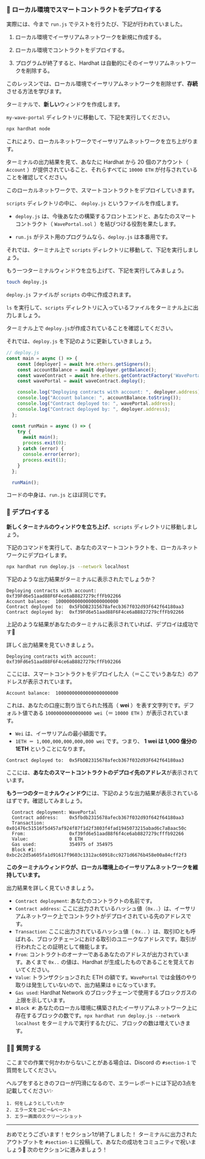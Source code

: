 ### 🐣 ローカル環境でスマートコントラクトをデプロイする

実際には、今まで `run.js` でテストを行うたび、下記が行われていました。

1. ローカル環境でイーサリアムネットワークを新規に作成する。

2. ローカル環境でコントラクトをデプロイする。

3. プログラムが終了すると、Hardhat は自動的にそのイーサリアムネットワークを削除する。

このレッスンでは、ローカル環境でイーサリアムネットワークを削除せず、**存続**させる方法を学びます。

ターミナルで、**新しい**ウィンドウを作成します。

`my-wave-portal` ディレクトリに移動して、下記を実行してください。

```bash
npx hardhat node
```

これにより、ローカルネットワークでイーサリアムネットワークを立ち上がります。

ターミナルの出力結果を見て、あなたに Hardhat から 20 個のアカウント（ `Account` ）が提供されていること、それらすべてに `10000 ETH` が付与されていることを確認してください。

このローカルネットワークで、スマートコントラクトをデプロイしていきます。

`scripts` ディレクトリの中に、 `deploy.js` というファイルを作成します。

- `deploy.js` は、今後あなたの構築するフロントエンドと、あなたのスマートコントラクト（ `WavePortal.sol` ）を結びつける役割を果たします。

- `run.js` がテスト用のプログラムなら、`deploy.js` は本番用です。

それでは、ターミナル上で `scripts` ディレクトリに移動して、下記を実行しましょう。

もう一つターミナルウィンドウを立ち上げて、下記を実行してみましょう。

```bash
touch deploy.js
```

`deploy.js` ファイルが `scripts` の中に作成されます。

`ls` を実行して、`scripts` ディレクトリに入っているファイルをターミナル上に出力しましょう。

ターミナル上で `deploy.js`が作成されていることを確認してください。

それでは、`deploy.js` を下記のように更新していきましょう。

```javascript
// deploy.js
const main = async () => {
	const [deployer] = await hre.ethers.getSigners();
	const accountBalance = await deployer.getBalance();
	const waveContract = await hre.ethers.getContractFactory('WavePortal');
	const wavePortal = await waveContract.deploy();

	console.log("Deploying contracts with account: ", deployer.address);
	console.log("Account balance: ", accountBalance.toString());
	console.log("Contract deployed to: ", wavePortal.address);
	console.log("Contract deployed by: ", deployer.address);
  };

  const runMain = async () => {
	try {
	  await main();
	  process.exit(0);
	} catch (error) {
	  console.error(error);
	  process.exit(1);
	}
  };

  runMain();
```

コードの中身は、`run.js` とほぼ同じです。
### 🎉 デプロイする

**新しくターミナルのウィンドウを立ち上げ**、`scripts` ディレクトリに移動しましょう。

下記のコマンドを実行して、あなたのスマートコントラクトを、ローカルネットワークにデプロイします。

```bash
npx hardhat run deploy.js --network localhost
```
下記のような出力結果がターミナルに表示されたでしょうか？

```
Deploying contracts with account:  0xf39Fd6e51aad88F6F4ce6aB8827279cffFb92266
Account balance:  10000000000000000000000
Contract deployed to:  0x5FbDB2315678afecb367f032d93F642f64180aa3
Contract deployed by:  0xf39Fd6e51aad88F6F4ce6aB8827279cffFb92266
```

上記のような結果があなたのターミナルに表示されていれば、デプロイは成功です🎉

詳しく出力結果を見ていきましょう。

```
Deploying contracts with account:  0xf39Fd6e51aad88F6F4ce6aB8827279cffFb92266
```

ここには、スマートコントラクトをデプロイした人（＝ここでいうあなた）のアドレスが表示されています。

```
Account balance:  10000000000000000000000
```

これは、あなたの口座に割り当てられた残高（ **wei** ）を表す文字列です。デフォルト値である `10000000000000000 wei`（＝ `10000 ETH` ）が表示されています。
- `Wei` は、イーサリアムの最小額面です。
- `1ETH ＝ 1,000,000,000,000,000 wei` です。つまり、 **1 wei は 1,000 億分の 1ETH** ということになります。

```
Contract deployed to:  0x5FbDB2315678afecb367f032d93F642f64180aa3
```

ここには、**あなたのスマートコントラクトのデプロイ先のアドレス**が表示されています。

**もう一つのターミナルウィンドウ**には、下記のような出力結果が表示されているはずです。確認してみましょう。

```
  Contract deployment: WavePortal
  Contract address:    0x5fbdb2315678afecb367f032d93f642f64180aa3
  Transaction:         0x01476c51516f5d457af924f87f1d2f3803f4fad1945073215abad6c7a8aac50c
  From:                0xf39fd6e51aad88f6f4ce6ab8827279cfffb92266
  Value:               0 ETH
  Gas used:            354975 of 354975
  Block #1:            0xbc2c2d5a605fa1d91617f9603c1312ac60918cc9271d6676b458e00a84cff2f3
```

**このターミナルウィンドウが、ローカル環境上のイーサリアムネットワークを維持しています。**

出力結果を詳しく見ていきましょう。
- `Contract deployment`: あなたのコントラクトの名前です。
- `Contract address`: ここに出力されているハッシュ値（`0x..`）は、イーサリアムネットワーク上でコントラクトがデプロイされている先のアドレスです。
- `Transaction`: ここに出力されているハッシュ値（ `0x..` ）は、取引IDとも呼ばれる、ブロックチェーンにおける取引のユニークなアドレスです。取引が行われたことの証明として機能します。
- `From`: コントラクトのオーナーであるあなたのアドレスが出力されています。あくまで `0x..` の値は、Hardhat が生成したものであることを覚えておいてください。
- `Value`: トランザクションされた ETH の額です。`WavePortal` では金銭のやり取りは発生していないので、出力結果は `0` になっています。
- `Gas used`: Hardhat Network のブロックチェーンで使用するブロックガスの上限を示しています。
- `Block #`:  あなたのローカル環境に構築されたイーサリアムネットワーク上に存在するブロックの数です。`npx hardhat run deploy.js --network localhost` をターミナルで実行するたびに、ブロックの数は増えていきます。
### 🙋‍♂️ 質問する

ここまでの作業で何かわからないことがある場合は、Discord の `#section-1` で質問をしてください。

ヘルプをするときのフローが円滑になるので、エラーレポートには下記の3点を記載してください✨
```
1. 何をしようとしていたか
2. エラー文をコピー&ペースト
3. エラー画面のスクリーンショット
```
---
おめでとうございます！セクション1が終了しました！
ターミナルに出力されたアウトプットを `#section-1` に投稿して、あなたの成功をコミュニティで祝いましょう🎉
次のセクションに進みましょう！
